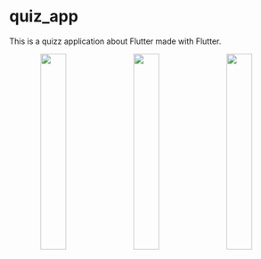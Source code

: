 # quiz_app

This is a quizz application about Flutter made with Flutter.

<div align="center">
 <img src="https://github.com/RolandMarton/flutter_quiz_app/assets/88943189/1d4515e8-3276-46c0-8faf-7bc6e113e7d2" width="30%"></img>&nbsp;&nbsp;&nbsp; 
 <img src="https://github.com/RolandMarton/flutter_quiz_app/assets/88943189/42877f62-3d4c-4375-9101-569c4384faea" width="30%"></img>&nbsp;&nbsp;&nbsp; 
 <img src="https://github.com/RolandMarton/flutter_quiz_app/assets/88943189/460c989c-e39a-45a6-9943-bc1b145d9f73" width="30%"></img>&nbsp;&nbsp;&nbsp; 
</div>

